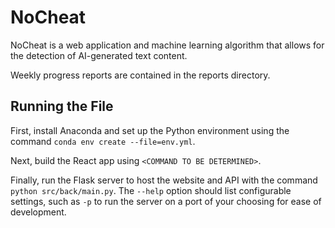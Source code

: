 # NoCheat
NoCheat is a web application and machine learning algorithm that allows for the detection of AI-generated text content. 

Weekly progress reports are contained in the reports directory.

## Running the File

First, install Anaconda and set up the Python environment using the command `conda env create --file=env.yml`.

Next, build the React app using `<COMMAND TO BE DETERMINED>`.

Finally, run the Flask server to host the website and API with the command `python src/back/main.py`. The `--help` option should list configurable settings, such as `-p` to run the server on a  port of your choosing for ease of development.
